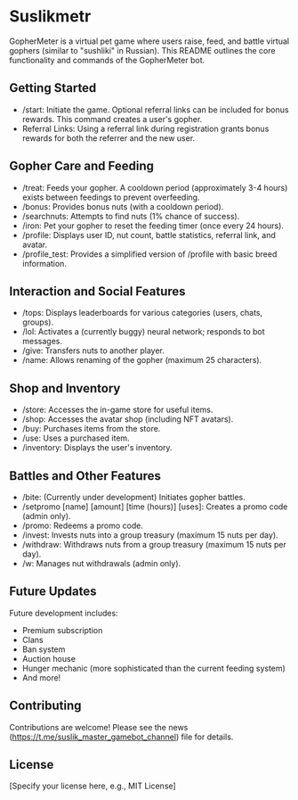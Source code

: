 # Suslikmetr
GopherMeter is a virtual pet game where users raise, feed, and battle virtual gophers (similar to "sushliki" in Russian).  This README outlines the core functionality and commands of the GopherMeter bot.

## Getting Started

* /start: Initiate the game.  Optional referral links can be included for bonus rewards.  This command creates a user's gopher.
* Referral Links: Using a referral link during registration grants bonus rewards for both the referrer and the new user.


## Gopher Care and Feeding

* /treat: Feeds your gopher.  A cooldown period (approximately 3-4 hours) exists between feedings to prevent overfeeding.
* /bonus:  Provides bonus nuts (with a cooldown period).
* /searchnuts:  Attempts to find nuts (1% chance of success).
* /iron:  Pet your gopher to reset the feeding timer (once every 24 hours).
* /profile: Displays user ID, nut count, battle statistics, referral link, and avatar.
* /profile_test:  Provides a simplified version of /profile with basic breed information.


## Interaction and Social Features

* /tops:  Displays leaderboards for various categories (users, chats, groups).
* /lol:  Activates a (currently buggy) neural network; responds to bot messages.
* /give:  Transfers nuts to another player.
* /name:  Allows renaming of the gopher (maximum 25 characters).


## Shop and Inventory

* /store: Accesses the in-game store for useful items.
* /shop: Accesses the avatar shop (including NFT avatars).
* /buy: Purchases items from the store.
* /use: Uses a purchased item.
* /inventory:  Displays the user's inventory.


## Battles and Other Features

* /bite: (Currently under development) Initiates gopher battles.
* /setpromo [name] [amount] [time (hours)] [uses]:  Creates a promo code (admin only).
* /promo:  Redeems a promo code.
* /invest: Invests nuts into a group treasury (maximum 15 nuts per day).
* /withdraw: Withdraws nuts from a group treasury (maximum 15 nuts per day).
* /w:  Manages nut withdrawals (admin only).


## Future Updates

Future development includes:

* Premium subscription
* Clans
* Ban system
* Auction house
* Hunger mechanic (more sophisticated than the current feeding system)
* And more!


## Contributing

Contributions are welcome! Please see the news (https://t.me/suslik_master_gamebot_channel) file for details.

## License

[Specify your license here, e.g., MIT License]
